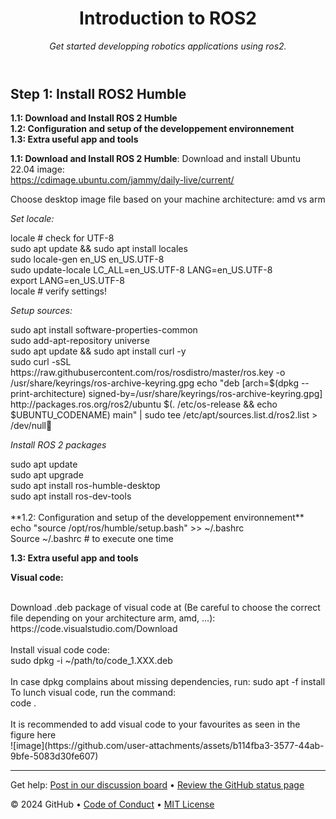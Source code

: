 <header>

<!--
  <<< Author notes: Course header >>>
  Include a 1280×640 image, course title in sentence case, and a concise description in emphasis.
  In your repository settings: enable template repository, add your 1280×640 social image, auto delete head branches.
  Add your open source license, GitHub uses MIT license.
-->

# Introduction to ROS2

_Get started developping robotics applications using ros2._

</header>

<!--
  <<< Author notes: Step 1 >>>
  Choose 3-5 steps for your course.
  The first step is always the hardest, so pick something easy!
  Link to docs.github.com for further explanations.
  Encourage users to open new tabs for steps!
-->

## Step 1: Install ROS2 Humble


**1.1: Download and Install ROS 2 Humble** <br>
**1.2: Configuration and setup of the developpement environnement**<br>
**1.3: Extra useful app and tools**<br>

**1.1: Download and Install ROS 2 Humble**: 
Download and install Ubuntu 22.04 image:<br>
https://cdimage.ubuntu.com/jammy/daily-live/current/

Choose desktop image file based on your machine architecture: amd vs arm <br>

<p> <em> Set locale: </em> <p> 
locale  # check for UTF-8 <br>
sudo apt update && sudo apt install locales <br>
sudo locale-gen en_US en_US.UTF-8<br>
sudo update-locale LC_ALL=en_US.UTF-8 LANG=en_US.UTF-8 <br>
export LANG=en_US.UTF-8 <br>
locale  # verify settings! <br>

<p> <em>Setup sources: </em></p>
sudo apt install software-properties-common <br>
sudo add-apt-repository universe <br>
sudo apt update && sudo apt install curl -y <br>
sudo curl -sSL https://raw.githubusercontent.com/ros/rosdistro/master/ros.key -o /usr/share/keyrings/ros-archive-keyring.gpg echo "deb [arch=$(dpkg --print-architecture) signed-by=/usr/share/keyrings/ros-archive-keyring.gpg] http://packages.ros.org/ros2/ubuntu $(. /etc/os-release && echo $UBUNTU_CODENAME) main" | sudo tee /etc/apt/sources.list.d/ros2.list > /dev/null
<br>
<p> <em>Install ROS 2 packages</em> </p>
sudo apt update <br>
sudo apt upgrade <br>
sudo apt install ros-humble-desktop <br>
sudo apt install ros-dev-tools	<br>
<br>
**1.2: Configuration and setup of the developpement environnement**<br>
echo "source /opt/ros/humble/setup.bash" >> ~/.bashrc <br>
Source ~/.bashrc # to execute one time <br>


**1.3: Extra useful app and tools**<br>
<p> <b>Visual code: </b> </p>
<br>
Download .deb package of visual code at (Be careful to choose the correct file depending on your architecture arm, amd, …): <br>
https://code.visualstudio.com/Download  <br>
 <br>
Install visual code code:  <br>
sudo dpkg -i ~/path/to/code_1.XXX.deb  <br>
 <br>
In case dpkg complains about missing dependencies, run:
sudo apt -f install
 <br>
To lunch visual code, run the command:  <br>
code .   <br>
 <br>
It is recommended to add visual code to your favourites as seen in the figure here  <br>
![image](https://github.com/user-attachments/assets/b114fba3-3577-44ab-9bfe-5083d30fe607)

<footer>

<!--
  <<< Author notes: Footer >>>
  Add a link to get support, GitHub status page, code of conduct, license link.
-->

---

Get help: [Post in our discussion board](https://github.com/orgs/skills/discussions/categories/introduction-to-github) &bull; [Review the GitHub status page](https://www.githubstatus.com/)

&copy; 2024 GitHub &bull; [Code of Conduct](https://www.contributor-covenant.org/version/2/1/code_of_conduct/code_of_conduct.md) &bull; [MIT License](https://gh.io/mit)

</footer>
